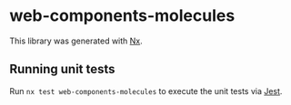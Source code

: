 # web-components-molecules

This library was generated with [Nx](https://nx.dev).

## Running unit tests

Run `nx test web-components-molecules` to execute the unit tests via [Jest](https://jestjs.io).

